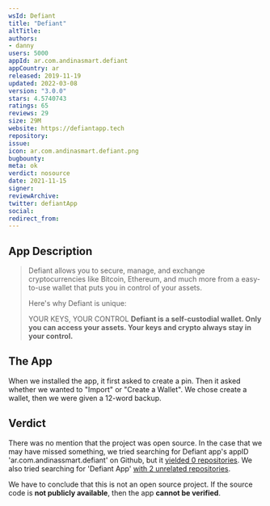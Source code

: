 ```yaml
---
wsId: Defiant
title: "Defiant"
altTitle: 
authors:
- danny
users: 5000
appId: ar.com.andinasmart.defiant
appCountry: ar
released: 2019-11-19
updated: 2022-03-08
version: "3.0.0"
stars: 4.5740743
ratings: 65
reviews: 29
size: 29M
website: https://defiantapp.tech
repository: 
issue: 
icon: ar.com.andinasmart.defiant.png
bugbounty: 
meta: ok
verdict: nosource
date: 2021-11-15
signer: 
reviewArchive:
twitter: defiantApp
social:
redirect_from:
---
```


## App Description

> Defiant allows you to secure, manage, and exchange cryptocurrencies like Bitcoin, Ethereum, and much more from a easy-to-use wallet that puts you in control of your assets.
>
> Here's why Defiant is unique:
>
> YOUR KEYS, YOUR CONTROL
> **Defiant is a self-custodial wallet. Only you can access your assets. Your keys and crypto always stay in your control.**

## The App

When we installed the app, it first asked to create a pin. Then it asked whether we wanted to "Import" or "Create a Wallet". We chose create a wallet, then we were given a 12-word backup.

## Verdict

There was no mention that the project was open source. In the case that we may have missed something, we tried searching for Defiant app's appID 'ar.com.andinassmart.defiant' on Github, but it [yielded 0 repositories](https://github.com/search?q=ar.com.andinasmart.defiant). We also tried searching for 'Defiant App' [with 2 unrelated repositories](https://github.com/search?q=defiant+app&type=repositories). 

We have to conclude that this is not an open source project. If the source code is **not publicly available**, then the app **cannot be verified**.
